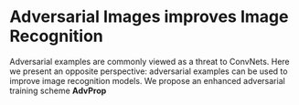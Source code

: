 # Adversarial Images improves Image Recognition
Adversarial examples are commonly viewed as a threat
to ConvNets. Here we present an opposite perspective: adversarial examples can be used to improve image recognition models. We propose an enhanced adversarial training scheme **AdvProp**

